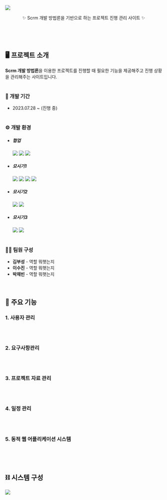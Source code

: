 <img src="https://capsule-render.vercel.app/api?type=waving&color=369fff&height=200&section=header&text=MonitoringTools&fontSize=70&fontColor=f0f8ff" />

<br>
<p align="center">✨ Scrm 개발 방법론을 기반으로 하는 프로젝트 진행 관리 사이트 ✨</p>
<br><br><br>

## 	🖥️ 프로젝트 소개
**Scrm 개발 방법론**을 이용한 프로젝트를 진행할 때 필요한 기능을 제공해주고 진행 상황을 관리해주는 사이트입니다. 
<br><br>
### 📅 개발 기간
- 2023.07.28 ~ (진행 중)
<br><br>
### ⚙️ 개발 환경
- ##### 협업
  <img src="https://img.shields.io/badge/github-181717?style=flat&logo=github&logoColor=white"> <img src="https://img.shields.io/badge/notion-000000?style=flat&logo=notion&logoColor=white"> <img src="https://img.shields.io/badge/figma-F24E1E?style=flat&logo=figma&logoColor=white">
- ##### 모시기1
  <img src="https://img.shields.io/badge/html5-E34F26?style=flat&logo=html5&logoColor=white"> <img src="https://img.shields.io/badge/css-1572B6?style=flat&logo=css3&logoColor=white"> <img src="https://img.shields.io/badge/bootstrap5-7952B3?style=flat&logo=bootstrap&logoColor=white"> <img src="https://img.shields.io/badge/springboot-6DB33F?style=flat&logo=springboot&logoColor=white">
- ##### 모시기2 
  <img src="https://img.shields.io/badge/java-007396?style=flat&logo=java&logoColor=white"> <img src="https://img.shields.io/badge/javascript-F7DF1E?style=flat&logo=javascript&logoColor=black">
- ##### 모시기3
  <img src="https://img.shields.io/badge/mysql-4479A1?style=flate&logo=mysql&logoColor=white"> <img src="https://img.shields.io/badge/jquery-0769AD?style=flat&logo=jquery&logoColor=white">
<br><br>
### 👨‍💻 팀원 구성
- **김부성** - 역할 뭐햇는지
- **이수진** - 역할 뭐햇는지
- **박채빈** - 역할 뭐햇는지
<br><br><br>

## 📌 주요 기능
### 1. 사용자 관리

<br><br>
### 2. 요구사항관리

<br><br>
### 3. 프로젝트 자료 관리

<br><br>
### 4. 일정 관리

<br><br>
### 5. 동적 웹 어플리케이션 시스템

<br><br><br>
## ⛓️ 시스템 구성

<img src="https://capsule-render.vercel.app/api?type=waving&color=369fff&height=80&section=footer" />
